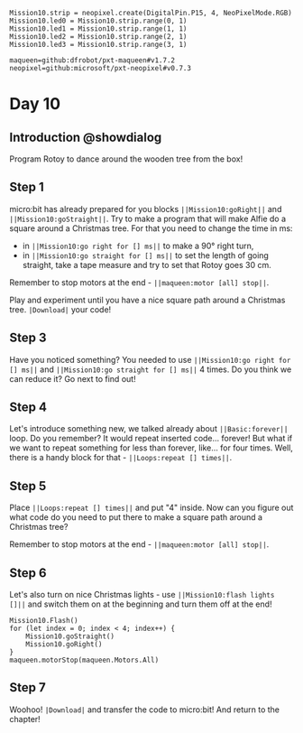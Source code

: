 ```customts
Mission10.strip = neopixel.create(DigitalPin.P15, 4, NeoPixelMode.RGB)
Mission10.led0 = Mission10.strip.range(0, 1)
Mission10.led1 = Mission10.strip.range(1, 1)
Mission10.led2 = Mission10.strip.range(2, 1)
Mission10.led3 = Mission10.strip.range(3, 1)
```

```package
maqueen=github:dfrobot/pxt-maqueen#v1.7.2
neopixel=github:microsoft/pxt-neopixel#v0.7.3
```

# Day 10

## Introduction @showdialog

Program Rotoy to dance around the wooden tree from the box!

## Step 1

micro:bit has already prepared for you blocks ``||Mission10:goRight||`` and ``||Mission10:goStraight||``.
Try to make a program that will make Alfie do a square around a Christmas tree. For that you need to change the time in ms:
- in ``||Mission10:go right for [] ms||`` to make a 90° right turn,
- in ``||Mission10:go straight for [] ms||`` to set the length of going straight, take a tape measure and try to set that Rotoy goes 30 cm.

Remember to stop motors at the end - ``||maqueen:motor [all] stop||``.

Play and experiment until you have a nice square path around a Christmas tree. ``|Download|`` your code!

## Step 3

Have you noticed something? You needed to use ``||Mission10:go right for [] ms||`` and ``||Mission10:go straight for [] ms||`` 4 times. Do you think we can reduce it? Go next to find out!

## Step 4

Let's introduce something new, we talked already about ``||Basic:forever||`` loop. Do you remember? It would repeat inserted code... forever! But what if we want to repeat something for less than forever, like... for four times. Well, there is a handy block for that - ``||Loops:repeat [] times||``.

## Step 5

Place ``||Loops:repeat [] times||`` and put "4" inside. Now can you figure out what code do you need to put there to make a square path around a Christmas tree?

Remember to stop motors at the end - ``||maqueen:motor [all] stop||``.

## Step 6

Let's also turn on nice Christmas lights - use ``||Mission10:flash lights []||`` and switch them on at the beginning and turn them off at the end!

```ghost
Mission10.Flash()
for (let index = 0; index < 4; index++) {
    Mission10.goStraight()
    Mission10.goRight()
}
maqueen.motorStop(maqueen.Motors.All)
```

## Step 7

Woohoo! ``|Download|`` and transfer the code to micro:bit! And return to the chapter!